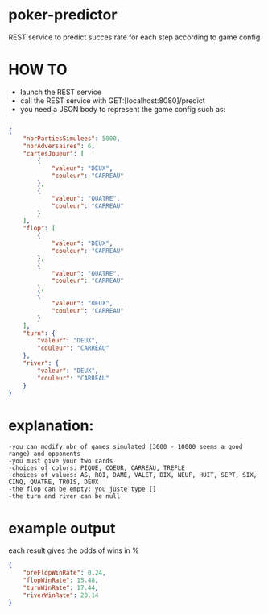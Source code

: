 # poker-predictor
REST service to predict succes rate for each step according to game config

# HOW TO
- launch the REST service
- call the REST service with GET:[localhost:8080]/predict
- you need a JSON body to represent the game config such as:

```json

{
    "nbrPartiesSimulees": 5000,
    "nbrAdversaires": 6,
    "cartesJoueur": [
        {
            "valeur": "DEUX",
            "couleur": "CARREAU"
        },
        {
            "valeur": "QUATRE",
            "couleur": "CARREAU"
        }
    ],
    "flop": [
        {
            "valeur": "DEUX",
            "couleur": "CARREAU"
        },
        {
            "valeur": "QUATRE",
            "couleur": "CARREAU"
        },
        {
            "valeur": "DEUX",
            "couleur": "CARREAU"
        }
    ],
    "turn": {
        "valeur": "DEUX",
        "couleur": "CARREAU"
    },
    "river": {
        "valeur": "DEUX",
        "couleur": "CARREAU"
    }
}

```

# explanation: 
    -you can modify nbr of games simulated (3000 - 10000 seems a good range) and opponents
    -you must give your two cards
    -choices of colors: PIQUE, COEUR, CARREAU, TREFLE
    -choices of values: AS, ROI, DAME, VALET, DIX, NEUF, HUIT, SEPT, SIX, CINQ, QUATRE, TROIS, DEUX
    -the flop can be empty: you juste type []
    -the turn and river can be null
    
# example output
each result gives the odds of wins in %

```json
{
    "preFlopWinRate": 0.24,
    "flopWinRate": 15.48,
    "turnWinRate": 17.44,
    "riverWinRate": 20.14
}
```
